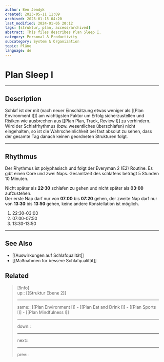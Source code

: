 ```yaml
---
author: Ben Jendyk
created: 2023-05-11 11:09
archived: 2025-01-15 04:20
last_modified: 2024-01-05 20:12
tags: [struktur, plan, access/archived]
abstract: This files describes Plan Sleep I.
category: Personal & Productivity 
subcategory: System & Organization 
topic: Pläne 
language: de
---
```


# Plan Sleep I

---

## Description

Schlaf ist der mit (nach neuer Einschätzung etwas weniger als [[Plan Environment I]]) am wichtigsten Faktor um Erfolg sicherzustellen und Risiken wie ausbrechen aus [[Plan Plan, Track, Review I]] zu verhindern. Wird der Schlafrhythmus (bzw. wesentliches überschlafen) nicht eingehalten, so ist die Wahrscheinlichkeit bei fast absolut zu sehen, dass der gesamte Tag danach keinen geordneten Strukturen folgt. 

---

## Rhythmus

Der Rhythmus ist polyphasisch und folgt der Everyman 2 (E2) Routine. Es gibt einen Core und zwei Naps. Gesamtzeit des schlafens beträgt 5 Stunden 10 Minuten. 

Nicht später als **22:30** schlafen zu gehen und nicht später als **03:00** aufzustehen.  
Der erste Nap darf nur von **07:00** bis **07:20** gehen, der zweite Nap darf nur von **13:30** bis **13:50** gehen, keine andere Konstellation ist möglich.  

1. 22:30-03:00
2. 07:00-07:50
3. 13:30-13:50

---

## See Also

- [[Auswirkungen auf Schlafqualität]] 
- [[Maßnahmen für bessere Schlafqualität]] 

## Related

> [!Info]  
> up:: [[Struktur Ebene 2]]
> - ---
> same:: [[Plan Environment I]] - [[Plan Eat and Drink I]] - [[Plan Sports I]] - [[Plan Mindfulness I]]
> - ---
> down::
> - ---
> next:: 
> - ---
> prev::
